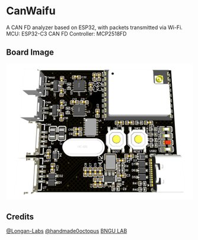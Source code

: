# CanWaifu
A CAN FD analyzer based on ESP32, with packets transmitted via Wi-Fi.
MCU: ESP32-C3
CAN FD Controller: MCP2518FD
## Board Image
![CANalyzer-img](images/CANalyzer.png)

## Credits
[@Longan-Labs](https://github.com/Longan-Labs/Longan_CANFD)
[@handmade0octopus](https://github.com/handmade0octopus/ESP32-TWAI-CAN)
[BNGU LAB](https://BNGU.IO)

